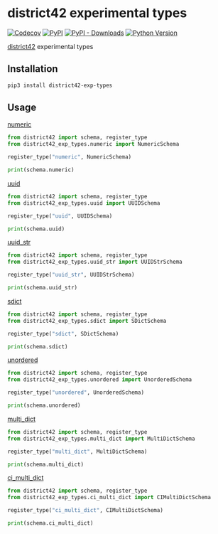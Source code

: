 # district42 experimental types

[![Codecov](https://img.shields.io/codecov/c/github/nikitanovosibirsk/district42-exp-types/master.svg?style=flat-square)](https://codecov.io/gh/nikitanovosibirsk/district42-exp-types)
[![PyPI](https://img.shields.io/pypi/v/district42-exp-types.svg?style=flat-square)](https://pypi.python.org/pypi/district42-exp-types/)
[![PyPI - Downloads](https://img.shields.io/pypi/dm/district42-exp-types?style=flat-square)](https://pypi.python.org/pypi/district42-exp-types/)
[![Python Version](https://img.shields.io/pypi/pyversions/district42-exp-types.svg?style=flat-square)](https://pypi.python.org/pypi/district42-exp-types/)

[district42](https://github.com/nikitanovosibirsk/district42) experimental types

## Installation

```sh
pip3 install district42-exp-types
```

## Usage

[numeric](https://github.com/nikitanovosibirsk/district42-exp-types/blob/master/district42_exp_types/numeric/__init__.py)

```python
from district42 import schema, register_type
from district42_exp_types.numeric import NumericSchema

register_type("numeric", NumericSchema)

print(schema.numeric)
```

[uuid](https://github.com/nikitanovosibirsk/district42-exp-types/blob/master/district42_exp_types/uuid/__init__.py)
```python
from district42 import schema, register_type
from district42_exp_types.uuid import UUIDSchema

register_type("uuid", UUIDSchema)

print(schema.uuid)
```

[uuid_str](https://github.com/nikitanovosibirsk/district42-exp-types/blob/master/district42_exp_types/uuid_str/__init__.py)

```python
from district42 import schema, register_type
from district42_exp_types.uuid_str import UUIDStrSchema

register_type("uuid_str", UUIDStrSchema)

print(schema.uuid_str)
```

[sdict](https://github.com/nikitanovosibirsk/district42-exp-types/blob/master/district42_exp_types/sdict/__init__.py)

```python
from district42 import schema, register_type
from district42_exp_types.sdict import SDictSchema

register_type("sdict", SDictSchema)

print(schema.sdict)
```

[unordered](https://github.com/nikitanovosibirsk/district42-exp-types/blob/master/district42_exp_types/unordered/__init__.py)

```python
from district42 import schema, register_type
from district42_exp_types.unordered import UnorderedSchema

register_type("unordered", UnorderedSchema)

print(schema.unordered)
```

[multi_dict](https://github.com/nikitanovosibirsk/district42-exp-types/blob/master/district42_exp_types/multi_dict/__init__.py)

```python
from district42 import schema, register_type
from district42_exp_types.multi_dict import MultiDictSchema

register_type("multi_dict", MultiDictSchema)

print(schema.multi_dict)
```

[ci_multi_dict](https://github.com/nikitanovosibirsk/district42-exp-types/blob/master/district42_exp_types/ci_multi_dict/__init__.py)

```python
from district42 import schema, register_type
from district42_exp_types.ci_multi_dict import CIMultiDictSchema

register_type("ci_multi_dict", CIMultiDictSchema)

print(schema.ci_multi_dict)
```
